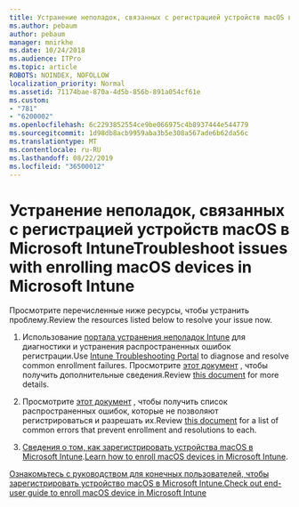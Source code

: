 ```yaml
---
title: Устранение неполадок, связанных с регистрацией устройств macOS в Microsoft Intune
ms.author: pebaum
author: pebaum
manager: mnirkhe
ms.date: 10/24/2018
ms.audience: ITPro
ms.topic: article
ROBOTS: NOINDEX, NOFOLLOW
localization_priority: Normal
ms.assetid: 71174bae-870a-4d5b-856b-891a054cf61e
ms.custom:
- "781"
- "6200002"
ms.openlocfilehash: 6c2293852554ce9be066975c4b8937444e544779
ms.sourcegitcommit: 1d98db8acb9959aba3b5e308a567ade6b62da56c
ms.translationtype: MT
ms.contentlocale: ru-RU
ms.lasthandoff: 08/22/2019
ms.locfileid: "36500012"
---
```

# <a name="troubleshoot-issues-with-enrolling-macos-devices-in-microsoft-intune"></a><span data-ttu-id="6f95a-102">Устранение неполадок, связанных с регистрацией устройств macOS в Microsoft Intune</span><span class="sxs-lookup"><span data-stu-id="6f95a-102">Troubleshoot issues with enrolling macOS devices in Microsoft Intune</span></span>

<span data-ttu-id="6f95a-103">Просмотрите перечисленные ниже ресурсы, чтобы устранить проблему.</span><span class="sxs-lookup"><span data-stu-id="6f95a-103">Review the resources listed below to resolve your issue now.</span></span>
  
1. <span data-ttu-id="6f95a-104">Использование [портала устранения неполадок Intune](https://devicemanagement.microsoft.com/#blade/Microsoft_Intune_DeviceSettings/TroubleshootBlade) для диагностики и устранения распространенных ошибок регистрации.</span><span class="sxs-lookup"><span data-stu-id="6f95a-104">Use [Intune Troubleshooting Portal](https://devicemanagement.microsoft.com/#blade/Microsoft_Intune_DeviceSettings/TroubleshootBlade) to diagnose and resolve common enrollment failures.</span></span> <span data-ttu-id="6f95a-105">Просмотрите [этот документ](https://docs.microsoft.com/intune/help-desk-operators) , чтобы получить дополнительные сведения.</span><span class="sxs-lookup"><span data-stu-id="6f95a-105">Review [this document](https://docs.microsoft.com/intune/help-desk-operators) for more details.</span></span>

2. <span data-ttu-id="6f95a-106">Просмотрите [этот документ](https://docs.microsoft.com/intune-classic/troubleshoot/troubleshoot-device-enrollment-in-intune) , чтобы получить список распространенных ошибок, которые не позволяют регистрироваться и разрешать их.</span><span class="sxs-lookup"><span data-stu-id="6f95a-106">Review [this document](https://docs.microsoft.com/intune-classic/troubleshoot/troubleshoot-device-enrollment-in-intune) for a list of common errors that prevent enrollment and resolutions to each.</span></span>

3. <span data-ttu-id="6f95a-107">[Сведения о том, как зарегистрировать устройства macOS в Microsoft Intune](https://docs.microsoft.com/intune/macos-enroll).</span><span class="sxs-lookup"><span data-stu-id="6f95a-107">[Learn how to enroll macOS devices in Microsoft Intune](https://docs.microsoft.com/intune/macos-enroll).</span></span>

[<span data-ttu-id="6f95a-108">Ознакомьтесь с руководством для конечных пользователей, чтобы зарегистрировать устройство macOS в Microsoft Intune.</span><span class="sxs-lookup"><span data-stu-id="6f95a-108">Check out end-user guide to enroll macOS device in Microsoft Intune</span></span>](https://docs.microsoft.com/intune-user-help/enroll-your-device-in-intune-macos-cp)
  